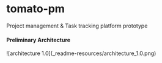 # tomato-pm
Project management & Task tracking platform prototype

<h4>Preliminary Architecture</h4>
![architecture 1.0](_readme-resources/architecture_1.0.png)
